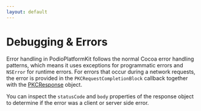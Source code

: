 ```yaml
---
layout: default
---
```

# Debugging & Errors

Error handling in PodioPlatformKit follows the normal Cocoa error handling patterns, which means it uses exceptions for programmatic errors and `NSError` for runtime errors. For errors that occur during a network requests, the error is provided in the `PKCRequestCompletionBlock` callback together with the [PKCResponse](https://github.com/podio/podio-objc/blob/master/PodioKit/Core/PKCResponse.h) object.

You can inspect the `statusCode`  and `body` properties of the response object to determine if the error was a client or server side error.